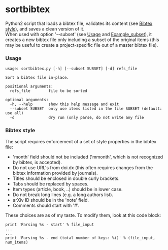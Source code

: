 # sortbibtex
Python2 script that loads a bibtex file, validates its content (see [Bibtex style](#bibtex-style)), and saves a clean version of it.  
When used with option '--subset' (see [Usage](#usage) and [Example_subset](Example_subset)), it creates a new bibtex file only including a subset of the original items (this may be useful to create a project-specific file out of a master bibtex file).

### Usage

    usage: sortbibtex.py [-h] [--subset SUBSET] [-d] refs_file

    Sort a bibtex file in-place.

    positional arguments:
      refs_file        file to be sorted

    optional arguments:
      -h, --help       show this help message and exit
      --subset SUBSET  only use items listed in the file SUBSET (default: use all)
      -d               dry run (only parse, do not write any file

### Bibtex style
The script requires enforcement of a set of style properties in the bibtex file:
 - 'month' field should not be included ('mmonth', which is not recognized by bibtex, is accepted).
 - Do not use URL's from doi.dx (this often requires changes from the bibtex information provided by journals).
 - Titles should be enclosed in double curly brackets.
 - Tabs should be replaced by spaces.
 - Item types (article, book, ..) should be in lower case.
 - Do not break long lines (e.g. a long authors list).
 - arXiv ID should be in the 'note' field.
 - Comments should start with '#'.

These choices are as of my taste. To modify them, look at this code block:

    print 'Parsing %s - start' % file_input
    ...
    ...
    print 'Parsing %s - end (total number of keys: %i)' % (file_input, num_items)


